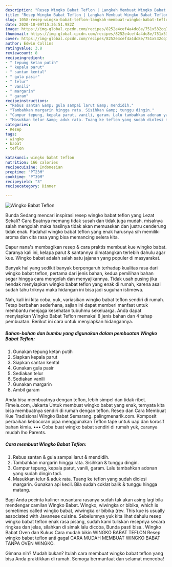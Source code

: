 ```yaml
---
description: "Resep Wingko Babat Teflon | Langkah Membuat Wingko Babat Teflon Yang Menggugah Selera"
title: "Resep Wingko Babat Teflon | Langkah Membuat Wingko Babat Teflon Yang Menggugah Selera"
slug: 1058-resep-wingko-babat-teflon-langkah-membuat-wingko-babat-teflon-yang-menggugah-selera
date: 2020-10-09T15:36:51.982Z
image: https://img-global.cpcdn.com/recipes/8252e4cef4a4dc8e/751x532cq70/wingko-babat-teflon-foto-resep-utama.jpg
thumbnail: https://img-global.cpcdn.com/recipes/8252e4cef4a4dc8e/751x532cq70/wingko-babat-teflon-foto-resep-utama.jpg
cover: https://img-global.cpcdn.com/recipes/8252e4cef4a4dc8e/751x532cq70/wingko-babat-teflon-foto-resep-utama.jpg
author: Edwin Collins
ratingvalue: 3.8
reviewcount: 8
recipeingredient:
- " tepung ketan putih"
- " kepala parut"
- " santan kental"
- " gula pasir"
- " telur"
- " vanili"
- " margarin"
- " garam"
recipeinstructions:
- "Rebus santan &amp; gula sampai larut &amp; mendidih."
- "Tambahkan margarin hingga rata. Sisihkan &amp; tunggu dingin."
- "Campur tepung, kepala parut, vanili, garam. Lalu tambahkan adonan yang sudah dingin tadi."
- "Masukkan telur &amp; aduk rata. Tuang ke teflon yang sudah diolesi margarin. Gunakan api kecil. Bila sudah coklat balik &amp; tunggu hingga matang."
categories:
- Resep
tags:
- wingko
- babat
- teflon

katakunci: wingko babat teflon 
nutrition: 166 calories
recipecuisine: Indonesian
preptime: "PT23M"
cooktime: "PT39M"
recipeyield: "3"
recipecategory: Dinner

---
```



![Wingko Babat Teflon](https://img-global.cpcdn.com/recipes/8252e4cef4a4dc8e/751x532cq70/wingko-babat-teflon-foto-resep-utama.jpg)

Bunda Sedang mencari inspirasi resep wingko babat teflon yang Lezat Sekali? Cara Buatnya memang tidak susah dan tidak juga mudah. misalnya salah mengolah maka hasilnya tidak akan memuaskan dan justru cenderung tidak enak. Padahal wingko babat teflon yang enak harusnya sih memiliki aroma dan cita rasa yang bisa memancing selera kita.

Dapur nana&#39;s membagikan resep &amp; cara praktis membuat kue wingko babat. Caranya kali ini, kelapa parut &amp; santannya dimatangkan terlebih dahulu agar kue. Wingko babat adalah salah satu jajanan yang populer di masyarakat.

Banyak hal yang sedikit banyak berpengaruh terhadap kualitas rasa dari wingko babat teflon, pertama dari jenis bahan, kedua pemilihan bahan segar hingga cara mengolah dan menyajikannya. Tidak usah pusing jika hendak menyiapkan wingko babat teflon yang enak di rumah, karena asal sudah tahu triknya maka hidangan ini bisa jadi suguhan istimewa.


Nah, kali ini kita coba, yuk, variasikan wingko babat teflon sendiri di rumah. Tetap berbahan sederhana, sajian ini dapat memberi manfaat untuk membantu menjaga kesehatan tubuhmu sekeluarga. Anda dapat menyiapkan Wingko Babat Teflon memakai 8 jenis bahan dan 4 tahap pembuatan. Berikut ini cara untuk menyiapkan hidangannya.

<!--inarticleads1-->

##### Bahan-bahan dan bumbu yang digunakan dalam pembuatan Wingko Babat Teflon:

1. Gunakan  tepung ketan putih
1. Siapkan  kepala parut
1. Siapkan  santan kental
1. Gunakan  gula pasir
1. Sediakan  telur
1. Sediakan  vanili
1. Gunakan  margarin
1. Ambil  garam


Anda bisa membuatnya dengan teflon, lebih simpel dan tidak ribet. Fimela.com, Jakarta Untuk membuat wingko babat yang enak, ternyata kita bisa membuatnya sendiri di rumah dengan teflon. Resep dan Cara Membuat Kue Tradisional Wingko Babat Semarang. palingmenarik.com. Komposit perbaikan kebocoran pipa menggunakan Teflon tape untuk uap dan korosif bahan kimia. ••• Coba buat wingko babat sendiri di rumah yuk, caranya mudah lho Parents. 

<!--inarticleads2-->

##### Cara membuat Wingko Babat Teflon:

1. Rebus santan &amp; gula sampai larut &amp; mendidih.
1. Tambahkan margarin hingga rata. Sisihkan &amp; tunggu dingin.
1. Campur tepung, kepala parut, vanili, garam. Lalu tambahkan adonan yang sudah dingin tadi.
1. Masukkan telur &amp; aduk rata. Tuang ke teflon yang sudah diolesi margarin. Gunakan api kecil. Bila sudah coklat balik &amp; tunggu hingga matang.


Bagi Anda pecinta kuliner nusantara rasanya sudah tak akan asing lagi bila mendengar camilan Wingko Babat. Wingko, wiwingka or bibika, which is sometimes called wingko babat, wiwingka or bibika (rev. This kue is usually associated with Javanese cuisine. Sebelumnya yuk kita lihat dahulu resep wingko babat teflon enak rasa pisang, sudah kami tuliskan resepnya secara ringkas dan jelas, silahkan di simak lalu dicoba, Bunda pasti bisa.. Wingko Babat Oven dan Kukus Cara mudah bikin WINGKO BABAT TEFLON Resep wingko babat teflon anti gagal CARA MUDAH MEMBUAT WINGKO BABAT TANPA OVEN WINGKO. 

Gimana nih? Mudah bukan? Itulah cara membuat wingko babat teflon yang bisa Anda praktikkan di rumah. Semoga bermanfaat dan selamat mencoba!
